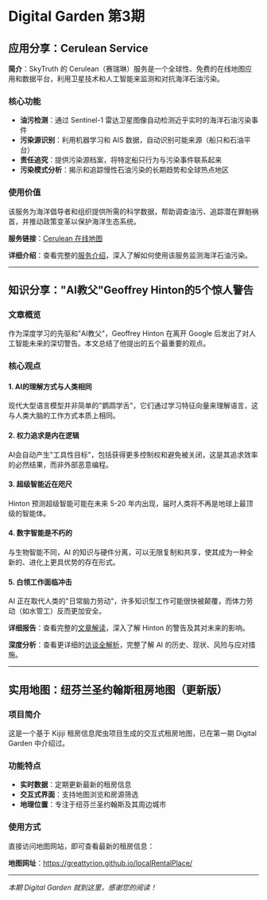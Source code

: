 # Digital Garden 第3期

## 应用分享：Cerulean Service

**简介**：SkyTruth 的 Cerulean（赛瑞琳）服务是一个全球性、免费的在线地图应用和数据平台，利用卫星技术和人工智能来监测和对抗海洋石油污染。

### 核心功能

- **油污检测**：通过 Sentinel-1 雷达卫星图像自动检测近乎实时的海洋石油污染事件
- **污染源识别**：利用机器学习和 AIS 数据，自动识别可能来源（船只和石油平台）
- **责任追究**：提供污染源档案，将特定船只行为与污染事件联系起来
- **污染模式分析**：揭示和追踪慢性石油污染的长期趋势和全球热点地区

### 使用价值

该服务为海洋倡导者和组织提供所需的科学数据，帮助调查油污、追踪潜在罪魁祸首，并推动政策变革以保护海洋生态系统。

**服务链接**：[Cerulean 在线地图](https://cerulean.skytruth.org/)

**详细介绍**：查看完整的[服务介绍](./skytruth-cerulean-service.md)，深入了解如何使用该服务监测海洋石油污染。

---

## 知识分享："AI教父"Geoffrey Hinton的5个惊人警告

### 文章概览

作为深度学习的先驱和"AI教父"，Geoffrey Hinton 在离开 Google 后发出了对人工智能未来的深切警告。本文总结了他提出的五个最重要的观点。

### 核心观点

#### 1. AI的理解方式与人类相同

现代大型语言模型并非简单的"鹦鹉学舌"，它们通过学习特征向量来理解语言，这与人类大脑的工作方式本质上相同。

#### 2. 权力追求是内在逻辑

AI会自动产生"工具性目标"，包括获得更多控制权和避免被关闭，这是其追求效率的必然结果，而非外部恶意编程。

#### 3. 超级智能近在咫尺

Hinton 预测超级智能可能在未来 5-20 年内出现，届时人类将不再是地球上最顶级的智能体。

#### 4. 数字智能是不朽的

与生物智能不同，AI 的知识与硬件分离，可以无限复制和共享，使其成为一种全新的、进化上更具优势的存在形式。

#### 5. 白领工作面临冲击

AI 正在取代人类的"日常脑力劳动"，许多知识型工作可能很快被颠覆，而体力劳动（如水管工）反而更加安全。

**详细报告**：查看完整的[文章解读](./warnings-from-geoffrey-hinton.md)，深入了解 Hinton 的警告及其对未来的影响。

**深度分析**：查看更详细的[访谈全解析](./ai-risks-and-future.md)，完整了解 AI 的历史、现状、风险与应对措施。

---

## 实用地图：纽芬兰圣约翰斯租房地图（更新版）

### 项目简介

这是一个基于 Kijiji 租房信息爬虫项目生成的交互式租房地图，已在第一期 Digital Garden 中介绍过。

### 功能特点

- **实时数据**：定期更新最新的租房信息
- **交互式界面**：支持地图浏览和房源筛选
- **地理位置**：专注于纽芬兰圣约翰斯及其周边城市

### 使用方式

直接访问地图网站，即可查看最新的租房信息：

**地图网址**：<https://greattyrion.github.io/localRentalPlace/>

---

*本期 Digital Garden 就到这里，感谢您的阅读！*
